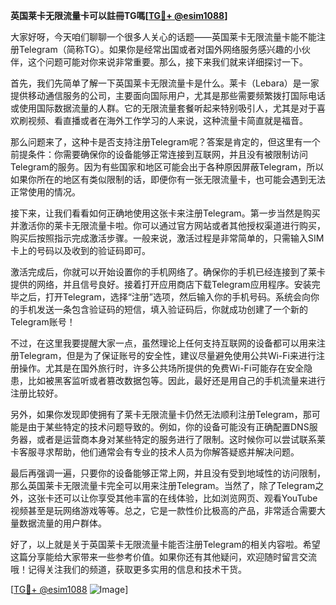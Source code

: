 **英国莱卡无限流量卡可以註冊TG嗎[[TG💪+ @esim1088](https://t.me/s/esim1088)]**

大家好呀，今天咱们聊聊一个很多人关心的话题——英国莱卡无限流量卡能不能注册Telegram（简称TG）。如果你是经常出国或者对国外网络服务感兴趣的小伙伴，这个问题可能对你来说非常重要。那么，接下来我们就来详细探讨一下。

首先，我们先简单了解一下英国莱卡无限流量卡是什么。莱卡（Lebara）是一家提供移动通信服务的公司，主要面向国际用户，尤其是那些需要频繁拨打国际电话或使用国际数据流量的人群。它的无限流量套餐听起来特别吸引人，尤其是对于喜欢刷视频、看直播或者在海外工作学习的人来说，这种流量卡简直就是福音。

那么问题来了，这种卡是否支持注册Telegram呢？答案是肯定的，但这里有一个前提条件：你需要确保你的设备能够正常连接到互联网，并且没有被限制访问Telegram的服务。因为有些国家和地区可能会出于各种原因屏蔽Telegram，所以如果你所在的地区有类似限制的话，即便你有一张无限流量卡，也可能会遇到无法正常使用的情况。

接下来，让我们看看如何正确地使用这张卡来注册Telegram。第一步当然是购买并激活你的莱卡无限流量卡啦。你可以通过官方网站或者其他授权渠道进行购买，购买后按照指示完成激活步骤。一般来说，激活过程是非常简单的，只需输入SIM卡上的号码以及收到的验证码即可。

激活完成后，你就可以开始设置你的手机网络了。确保你的手机已经连接到了莱卡提供的网络，并且信号良好。接着打开应用商店下载Telegram应用程序。安装完毕之后，打开Telegram，选择“注册”选项，然后输入你的手机号码。系统会向你的手机发送一条包含验证码的短信，填入验证码后，你就成功创建了一个新的Telegram账号！

不过，在这里我要提醒大家一点，虽然理论上任何支持互联网的设备都可以用来注册Telegram，但是为了保证账号的安全性，建议尽量避免使用公共Wi-Fi来进行注册操作。尤其是在国外旅行时，许多公共场所提供的免费Wi-Fi可能存在安全隐患，比如被黑客监听或者篡改数据包等。因此，最好还是用自己的手机流量来进行注册比较好。

另外，如果你发现即使拥有了莱卡无限流量卡仍然无法顺利注册Telegram，那可能是由于某些特定的技术问题导致的。例如，你的设备可能没有正确配置DNS服务器，或者是运营商本身对某些特定的服务进行了限制。这时候你可以尝试联系莱卡客服寻求帮助，他们通常会有专业的技术人员为你解答疑惑并解决问题。

最后再强调一遍，只要你的设备能够正常上网，并且没有受到地域性的访问限制，那么英国莱卡无限流量卡完全可以用来注册Telegram。当然了，除了Telegram之外，这张卡还可以让你享受其他丰富的在线体验，比如浏览网页、观看YouTube视频甚至是玩网络游戏等等。总之，它是一款性价比极高的产品，非常适合需要大量数据流量的用户群体。

好了，以上就是关于英国莱卡无限流量卡能否注册Telegram的相关内容啦。希望这篇分享能给大家带来一些参考价值。如果你还有其他疑问，欢迎随时留言交流哦！记得关注我们的频道，获取更多实用的信息和技术干货。

[[TG💪+ @esim1088](https://t.me/s/esim1088) ![Image](https://i.postimg.cc/4NQfJmqS/Snipaste-2025-05-13-00-14-12.png)]